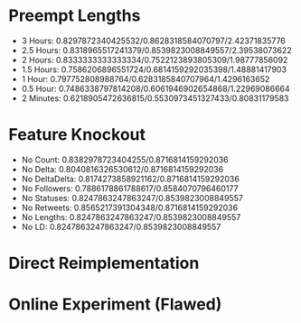 Preempt Lengths
===============

- 3 Hours: 0.8297872340425532/0.8628318584070797/2.42371835776
- 2.5 Hours: 0.8318965517241379/0.8539823008849557/2.39538073622
- 2 Hours: 0.8333333333333334/0.7522123893805309/1.98777856092
- 1.5 Hours: 0.7586206896551724/0.6814159292035398/1.48881417903
- 1 Hour: 0.797752808988764/0.6283185840707964/1.4296163652
- 0.5 Hour: 0.7486338797814208/0.6061946902654868/1.22969086664
- 2 Minutes: 0.6218905472636815/0.5530973451327433/0.80831179583

Feature Knockout
================

- No Count: 0.8382978723404255/0.8716814159292036
- No Delta: 0.8040816326530612/0.8716814159292036
- No DeltaDelta: 0.8174273858921162/0.8716814159292036
- No Followers: 0.7886178861788617/0.8584070796460177
- No Statuses: 0.8247863247863247/0.8539823008849557
- No Retweets: 0.8565217391304348/0.8716814159292036
- No Lengths: 0.8247863247863247/0.8539823008849557
- No LD: 0.8247863247863247/0.8539823008849557

Direct Reimplementation
=======================

Online Experiment (Flawed)
==========================
